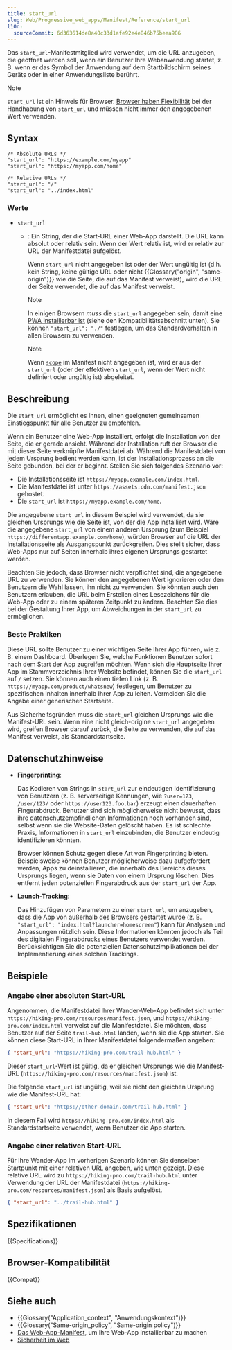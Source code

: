 ```yaml
---
title: start_url
slug: Web/Progressive_web_apps/Manifest/Reference/start_url
l10n:
  sourceCommit: 6d363614de8a40c33d1afe92e4e846b75beea986
---
```


Das `start_url`-Manifestmitglied wird verwendet, um die URL anzugeben, die geöffnet werden soll, wenn ein Benutzer Ihre Webanwendung startet, z. B. wenn er das Symbol der Anwendung auf dem Startbildschirm seines Geräts oder in einer Anwendungsliste berührt.

> [!NOTE]
> `start_url` ist ein Hinweis für Browser. [Browser haben Flexibilität](#beschreibung) bei der Handhabung von `start_url` und müssen nicht immer den angegebenen Wert verwenden.

## Syntax

```json-nolint
/* Absolute URLs */
"start_url": "https://example.com/myapp"
"start_url": "https://myapp.com/home"

/* Relative URLs */
"start_url": "/"
"start_url": "../index.html"
```

### Werte

- `start_url`
  - : Ein String, der die Start-URL einer Web-App darstellt.
    Die URL kann absolut oder relativ sein.
    Wenn der Wert relativ ist, wird er relativ zur URL der Manifestdatei aufgelöst.

    Wenn `start_url` nicht angegeben ist oder der Wert ungültig ist (d.h. kein String, keine gültige URL oder nicht {{Glossary("origin", "same-origin")}} wie die Seite, die auf das Manifest verweist), wird die URL der Seite verwendet, die auf das Manifest verweist.

    > [!NOTE]
    > In einigen Browsern _muss_ die `start_url` angegeben sein, damit eine [PWA installierbar ist](/de/docs/Web/Progressive_web_apps/Guides/Making_PWAs_installable#installability) (siehe den Kompatibilitätsabschnitt unten).
    > Sie können `"start_url": "./"` festlegen, um das Standardverhalten in allen Browsern zu verwenden.

    > [!NOTE]
    > Wenn [`scope`](/de/docs/Web/Progressive_web_apps/Manifest/Reference/scope) im Manifest nicht angegeben ist, wird er aus der `start_url` (oder der effektiven `start_url`, wenn der Wert nicht definiert oder ungültig ist) abgeleitet.

## Beschreibung

Die `start_url` ermöglicht es Ihnen, einen geeigneten gemeinsamen Einstiegspunkt für alle Benutzer zu empfehlen.

Wenn ein Benutzer eine Web-App installiert, erfolgt die Installation von der Seite, die er gerade ansieht. Während der Installation ruft der Browser die mit dieser Seite verknüpfte Manifestdatei ab. Während die Manifestdatei von jedem Ursprung bedient werden kann, ist der Installationsprozess an die Seite gebunden, bei der er beginnt. Stellen Sie sich folgendes Szenario vor:

- Die Installationsseite ist `https://myapp.example.com/index.html`.
- Die Manifestdatei ist unter `https://assets.cdn.com/manifest.json` gehostet.
- Die `start_url` ist `https://myapp.example.com/home`.

Die angegebene `start_url` in diesem Beispiel wird verwendet, da sie gleichen Ursprungs wie die Seite ist, von der die App installiert wird. Wäre die angegebene `start_url` von einem anderen Ursprung (zum Beispiel `https://differentapp.example.com/home`), würden Browser auf die URL der Installationsseite als Ausgangspunkt zurückgreifen. Dies stellt sicher, dass Web-Apps nur auf Seiten innerhalb ihres eigenen Ursprungs gestartet werden.

Beachten Sie jedoch, dass Browser nicht verpflichtet sind, die angegebene URL zu verwenden. Sie können den angegebenen Wert ignorieren oder den Benutzern die Wahl lassen, ihn nicht zu verwenden. Sie könnten auch den Benutzern erlauben, die URL beim Erstellen eines Lesezeichens für die Web-App oder zu einem späteren Zeitpunkt zu ändern. Beachten Sie dies bei der Gestaltung Ihrer App, um Abweichungen in der `start_url` zu ermöglichen.

### Beste Praktiken

Diese URL sollte Benutzer zu einer wichtigen Seite Ihrer App führen, wie z. B. einem Dashboard. Überlegen Sie, welche Funktionen Benutzer sofort nach dem Start der App zugreifen möchten. Wenn sich die Hauptseite Ihrer App im Stammverzeichnis Ihrer Website befindet, können Sie die `start_url` auf `/` setzen. Sie können auch einen tiefen Link (z. B. `https://myapp.com/product/whatsnew`) festlegen, um Benutzer zu spezifischen Inhalten innerhalb Ihrer App zu leiten. Vermeiden Sie die Angabe einer generischen Startseite.

Aus Sicherheitsgründen muss die `start_url` gleichen Ursprungs wie die Manifest-URL sein. Wenn eine nicht gleich-origine `start_url` angegeben wird, greifen Browser darauf zurück, die Seite zu verwenden, die auf das Manifest verweist, als Standardstartseite.

## Datenschutzhinweise

- **Fingerprinting**:

  Das Kodieren von Strings in `start_url` zur eindeutigen Identifizierung von Benutzern (z. B. serverseitige Kennungen, wie `?user=123`, `/user/123/` oder `https://user123.foo.bar`) erzeugt einen dauerhaften Fingerabdruck. Benutzer sind sich möglicherweise nicht bewusst, dass ihre datenschutzempfindlichen Informationen noch vorhanden sind, selbst wenn sie die Website-Daten gelöscht haben. Es ist schlechte Praxis, Informationen in `start_url` einzubinden, die Benutzer eindeutig identifizieren könnten.

  Browser können Schutz gegen diese Art von Fingerprinting bieten. Beispielsweise können Benutzer möglicherweise dazu aufgefordert werden, Apps zu deinstallieren, die innerhalb des Bereichs dieses Ursprungs liegen, wenn sie Daten von einem Ursprung löschen. Dies entfernt jeden potenziellen Fingerabdruck aus der `start_url` der App.

- **Launch-Tracking**:

  Das Hinzufügen von Parametern zu einer `start_url`, um anzugeben, dass die App von außerhalb des Browsers gestartet wurde (z. B. `"start_url": "index.html?launcher=homescreen"`) kann für Analysen und Anpassungen nützlich sein. Diese Informationen könnten jedoch als Teil des digitalen Fingerabdrucks eines Benutzers verwendet werden. Berücksichtigen Sie die potenziellen Datenschutzimplikationen bei der Implementierung eines solchen Trackings.

## Beispiele

### Angabe einer absoluten Start-URL

Angenommen, die Manifestdatei Ihrer Wander-Web-App befindet sich unter `https://hiking-pro.com/resources/manifest.json`, und `https://hiking-pro.com/index.html` verweist auf die Manifestdatei. Sie möchten, dass Benutzer auf der Seite `trail-hub.html` landen, wenn sie die App starten. Sie können diese Start-URL in Ihrer Manifestdatei folgendermaßen angeben:

```json
{ "start_url": "https://hiking-pro.com/trail-hub.html" }
```

Dieser `start_url`-Wert ist gültig, da er gleichen Ursprungs wie die Manifest-URL (`https://hiking-pro.com/resources/manifest.json`) ist.

Die folgende `start_url` ist ungültig, weil sie nicht den gleichen Ursprung wie die Manifest-URL hat:

```json example-bad
{ "start_url": "https://other-domain.com/trail-hub.html" }
```

In diesem Fall wird `https://hiking-pro.com/index.html` als Standardstartseite verwendet, wenn Benutzer die App starten.

### Angabe einer relativen Start-URL

Für Ihre Wander-App im vorherigen Szenario können Sie denselben Startpunkt mit einer relativen URL angeben, wie unten gezeigt. Diese relative URL wird zu `https://hiking-pro.com/trail-hub.html` unter Verwendung der URL der Manifestdatei (`https://hiking-pro.com/resources/manifest.json`) als Basis aufgelöst.

```json
{ "start_url": "../trail-hub.html" }
```

## Spezifikationen

{{Specifications}}

## Browser-Kompatibilität

{{Compat}}

## Siehe auch

- {{Glossary("Application_context", "Anwendungskontext")}}
- {{Glossary("Same-origin_policy", "Same-origin policy")}}
- [Das Web-App-Manifest](/de/docs/Web/Progressive_web_apps/Guides/Making_PWAs_installable#the_web_app_manifest), um Ihre Web-App installierbar zu machen
- [Sicherheit im Web](/de/docs/Web/Security)
